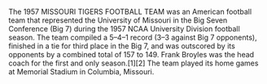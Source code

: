 The 1957 MISSOURI TIGERS FOOTBALL TEAM was an American football team that represented the University of Missouri in the Big Seven Conference (Big 7) during the 1957 NCAA University Division football season. The team compiled a 5–4–1 record (3–3 against Big 7 opponents), finished in a tie for third place in the Big 7, and was outscored by its opponents by a combined total of 157 to 149. Frank Broyles was the head coach for the first and only season.[1][2] The team played its home games at Memorial Stadium in Columbia, Missouri.
